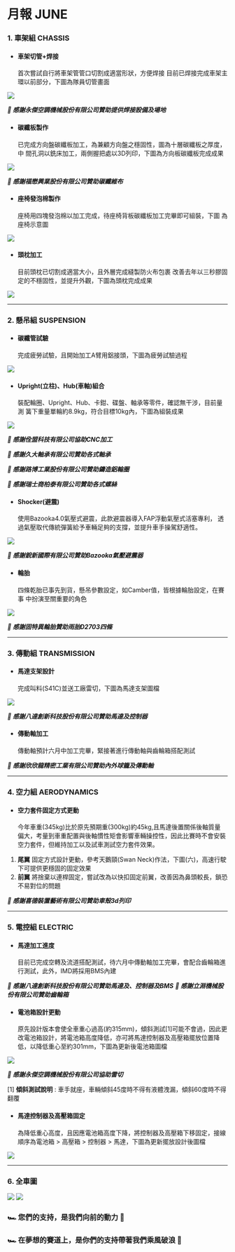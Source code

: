 # 月報 JUNE
### 1. 車架組 CHASSIS
* #### 車架切管+焊接
  首次嘗試自行將車架管管口切割成適當形狀，方便焊接
  目前已焊接完成車架主環以前部分，下圖為隊員切管畫面

![](https://i.imgur.com/RsZnBOy.png)


***🏁 感謝永傑空調機械股份有限公司贊助提供焊接設備及場地***

* #### 碳纖板製作
  已完成方向盤碳纖板加工，為兼顧方向盤之穩固性，圖為十層碳纖板之厚度，中   間孔洞以銑床加工，兩側握把處以3D列印，下圖為方向板碳纖板完成成果

![](https://i.imgur.com/jncB6Iy.png)

***🏁 感謝福懋興業股份有限公司贊助碳纖維布***

* #### 座椅發泡棉製作
  座椅用四塊發泡棉以加工完成，待座椅背板碳纖板加工完畢即可組裝，下圖     為座椅示意圖

![](https://i.imgur.com/ajBQC3B.png)


* #### 頭枕加工
  目前頭枕已切割成適當大小，且外層完成縫製防火布包裹
  改善去年以三秒膠固定的不穩固性，並提升外觀，下圖為頭枕完成成果

![](https://i.imgur.com/qaHB53w.png)

---

### 2. 懸吊組 SUSPENSION
* #### 碳纖管試驗
  完成疲勞試驗，且開始加工A臂用鋁接頭，下圖為疲勞試驗過程

![](https://i.imgur.com/Vs7NENE.png)

* #### Upright(立柱)、Hub(車軸)組合
  裝配輪圈、Upright、Hub、卡鉗、碟盤、軸承等零件，確認無干涉，目前量測   簧下重量單輪約8.9kg，符合目標10kg內，下圖為組裝成果

![](https://i.imgur.com/CZb3fRu.png)

***🏁 感謝佺盟科技有限公司協助CNC加工***

***🏁 感謝久大軸承有限公司贊助各式軸承***

***🏁 感謝路博工業股份有限公司贊助鑄造鋁輪圈***

***🏁 感謝瑞士商柏泰有限公司贊助各式螺絲***

* #### Shocker(避震)
  使用Bazooka4.0氣壓式避震，此款避震器導入FAP浮動氣壓式活塞專利，   透過氣壓取代傳統彈簧給予車輛足夠的支撐，並提升車手操駕舒適性。

![](https://i.imgur.com/sQchovz.png)

***🏁 感謝銳新國際有限公司贊助Bazooka氣壓避震器***

* #### 輪胎
  四條乾胎已事先到貨，懸吊參數設定，如Camber值，皆根據輪胎設定，在賽事   中扮演至關重要的角色

![](https://i.imgur.com/pSM0pJp.png)

***🏁 感謝固特異輪胎贊助雨胎D2703四條***


---

### 3. 傳動組 TRANSMISSION
* #### 馬達支架設計
  完成叫料(S41C)並送工廠雷切，下圖為馬達支架圖檔

![](https://i.imgur.com/K6MTV6x.png)

***🏁 感謝八達創新科技股份有限公司贊助馬達及控制器***

* #### 傳動軸加工
  傳動軸預計六月中加工完畢，緊接著進行傳動軸與齒輪箱搭配測試

***🏁 感謝欣欣龍精密工業有限公司贊助內外球籠及傳動軸*** 


---

### 4. 空力組 AERODYNAMICS
* #### 空力套件固定方式更動
  今年車重(345kg)比於原先預期重(300kg)約45kg,且馬達後置關係後軸質量 偏大，考量到車重配置與後軸慣性矩會影響車輛操控性，因此比賽時不會安裝空力套件，但維持加工以及試車測試空力套件效果。
1. **尾翼**
固定方式設計更動，參考天鵝頸(Swan Neck)作法，下圖(六)，高速行駛下可提供更穩固的固定效果
2. **前翼**
將捨棄以連桿固定，嘗試改為以快扣固定前翼，改善因為鼻頭較長，鎖恐不易對位的問題

***🏁 感謝喜德裝置藝術有限公司贊助車殼3d列印***


---

### 5. 電控組 ELECTRIC
* #### 馬達加工進度
  目前已完成空轉及流道搭配測試，待六月中傳動軸加工完畢，會配合齒輪箱進行測試，此外，IMD將採用BMS內建

***🏁 感謝八達創新科技股份有限公司贊助馬達及、控制器及BMS***
***🏁 感謝立淵機械股份有限公司贊助齒輪箱***

* #### 電池箱設計更動
  原先設計版本會使全車重心過高(約315mm)，傾斜測試[1]可能不會過，因此更改電池箱設計，將電池箱高度降低，亦可將馬達控制器及高壓箱擺放位置降低，以降低重心至約301mm，下圖為更新後電池箱圖檔

![](https://i.imgur.com/4FCfeZP.png)

***🏁 感謝永傑空調機械股份有限公司協助雷切***

[1] **傾斜測試說明** : 車手就座，車輛傾斜45度時不得有液體洩漏，傾斜60度時不得翻覆

* #### 馬達控制器及高壓箱固定
  為降低重心高度，且因應電池箱高度下降，將控制器及高壓箱下移固定，接線順序為電池箱 > 高壓箱 > 控制器 > 馬達，下圖為更新擺放設計後圖檔

![](https://i.imgur.com/Fno7Dzo.png)


---

### 6. 全車圖
![](https://i.imgur.com/kqSlFEe.png)
![](https://i.imgur.com/cXN4mnL.png)

### 🏎 您們的支持，是我們向前的動力 💨
### 🏎 在夢想的賽道上，是你們的支持帶著我們乘風破浪 💨